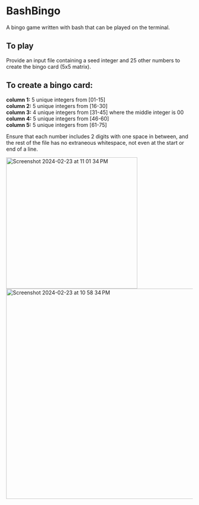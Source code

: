 # BashBingo
A bingo game written with bash that can be played on the terminal.

## To play
Provide an input file containing a seed integer and 25 other numbers to create the bingo card (5x5 matrix).

##  To create a bingo card:
**column 1:** 5 unique integers from [01-15] <br />
**column 2:** 5 unique integers from [16-30] <br />
**column 3:** 4 unique integers from [31-45] where the middle integer is 00 <br />
**column 4:** 5 unique integers from [46-60] <br />
**column 5:** 5 unique integers from [61-75] <br />

Ensure that each number includes 2 digits with one space in between, and the rest of the file has no extraneous whitespace, not even at the start or end of a line.

<img width="354" alt="Screenshot 2024-02-23 at 11 01 34 PM" src="https://github.com/SabaMemon/BashBingo/assets/58344531/6e60b05e-d638-4ad0-a1b5-4f7f3ac50166">

<img width="567" alt="Screenshot 2024-02-23 at 10 58 34 PM" src="https://github.com/SabaMemon/BashBingo/assets/58344531/9947d968-189a-48e2-9c12-e01b2945b3fb">
